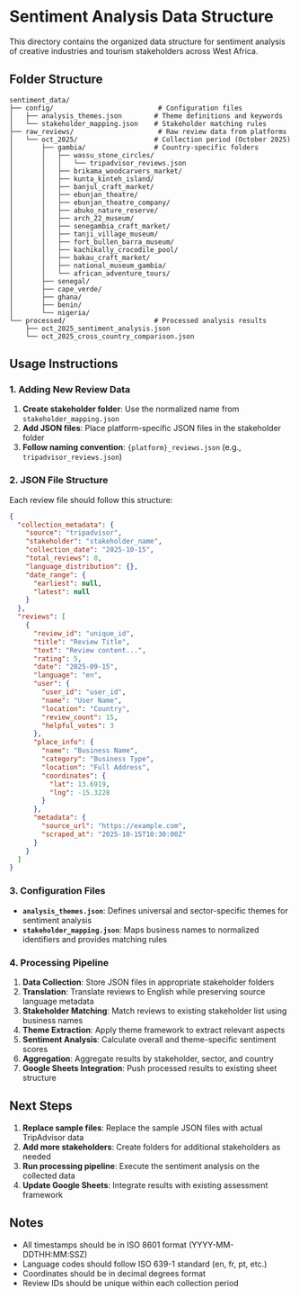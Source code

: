 # Sentiment Analysis Data Structure

This directory contains the organized data structure for sentiment analysis of creative industries and tourism stakeholders across West Africa.

## Folder Structure

```
sentiment_data/
├── config/                          # Configuration files
│   ├── analysis_themes.json        # Theme definitions and keywords
│   └── stakeholder_mapping.json    # Stakeholder matching rules
├── raw_reviews/                     # Raw review data from platforms
│   └── oct_2025/                   # Collection period (October 2025)
│       ├── gambia/                 # Country-specific folders
│       │   ├── wassu_stone_circles/
│       │   │   └── tripadvisor_reviews.json
│       │   ├── brikama_woodcarvers_market/
│       │   ├── kunta_kinteh_island/
│       │   ├── banjul_craft_market/
│       │   ├── ebunjan_theatre/
│       │   ├── ebunjan_theatre_company/
│       │   ├── abuko_nature_reserve/
│       │   ├── arch_22_museum/
│       │   ├── senegambia_craft_market/
│       │   ├── tanji_village_museum/
│       │   ├── fort_bullen_barra_museum/
│       │   ├── kachikally_crocodile_pool/
│       │   ├── bakau_craft_market/
│       │   ├── national_museum_gambia/
│       │   └── african_adventure_tours/
│       ├── senegal/
│       ├── cape_verde/
│       ├── ghana/
│       ├── benin/
│       └── nigeria/
└── processed/                      # Processed analysis results
    ├── oct_2025_sentiment_analysis.json
    └── oct_2025_cross_country_comparison.json
```

## Usage Instructions

### 1. Adding New Review Data

1. **Create stakeholder folder**: Use the normalized name from `stakeholder_mapping.json`
2. **Add JSON files**: Place platform-specific JSON files in the stakeholder folder
3. **Follow naming convention**: `{platform}_reviews.json` (e.g., `tripadvisor_reviews.json`)

### 2. JSON File Structure

Each review file should follow this structure:
```json
{
  "collection_metadata": {
    "source": "tripadvisor",
    "stakeholder": "stakeholder_name",
    "collection_date": "2025-10-15",
    "total_reviews": 0,
    "language_distribution": {},
    "date_range": {
      "earliest": null,
      "latest": null
    }
  },
  "reviews": [
    {
      "review_id": "unique_id",
      "title": "Review Title",
      "text": "Review content...",
      "rating": 5,
      "date": "2025-09-15",
      "language": "en",
      "user": {
        "user_id": "user_id",
        "name": "User Name",
        "location": "Country",
        "review_count": 15,
        "helpful_votes": 3
      },
      "place_info": {
        "name": "Business Name",
        "category": "Business Type",
        "location": "Full Address",
        "coordinates": {
          "lat": 13.6919,
          "lng": -15.3228
        }
      },
      "metadata": {
        "source_url": "https://example.com",
        "scraped_at": "2025-10-15T10:30:00Z"
      }
    }
  ]
}
```

### 3. Configuration Files

- **`analysis_themes.json`**: Defines universal and sector-specific themes for sentiment analysis
- **`stakeholder_mapping.json`**: Maps business names to normalized identifiers and provides matching rules

### 4. Processing Pipeline

1. **Data Collection**: Store JSON files in appropriate stakeholder folders
2. **Translation**: Translate reviews to English while preserving source language metadata
3. **Stakeholder Matching**: Match reviews to existing stakeholder list using business names
4. **Theme Extraction**: Apply theme framework to extract relevant aspects
5. **Sentiment Analysis**: Calculate overall and theme-specific sentiment scores
6. **Aggregation**: Aggregate results by stakeholder, sector, and country
7. **Google Sheets Integration**: Push processed results to existing sheet structure

## Next Steps

1. **Replace sample files**: Replace the sample JSON files with actual TripAdvisor data
2. **Add more stakeholders**: Create folders for additional stakeholders as needed
3. **Run processing pipeline**: Execute the sentiment analysis on the collected data
4. **Update Google Sheets**: Integrate results with existing assessment framework

## Notes

- All timestamps should be in ISO 8601 format (YYYY-MM-DDTHH:MM:SSZ)
- Language codes should follow ISO 639-1 standard (en, fr, pt, etc.)
- Coordinates should be in decimal degrees format
- Review IDs should be unique within each collection period
